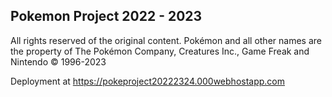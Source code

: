 ## Pokemon Project 2022 - 2023

All rights reserved of the original content. Pokémon and all other names are the property of The Pokémon Company, Creatures Inc., Game Freak and Nintendo © 1996-2023

Deployment at https://pokeproject20222324.000webhostapp.com
